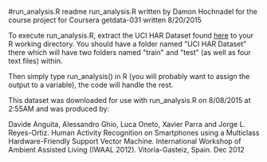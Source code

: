 #run_analysis.R readme
run_analysis.R written by Damon Hochnadel
for the course project for Coursera getdata-031
written 8/20/2015

To execute run_analysis.R, extract the UCI HAR Dataset found [here](https://d396qusza40orc.cloudfront.net/getdata%2Fprojectfiles%2FUCI%20HAR%20Dataset.zip) to your R working directory.  You should have a folder named "UCI HAR Dataset" there which will have two folders named "train" and "test" (as well as four text files) within.

Then simply type run_analysis() in R (you will probably want to assign the output to a variable), the code will handle the rest.

This dataset was downloaded for use with run_analysis.R on 8/08/2015 at 2:55AM and was produced by:

Davide Anguita, Alessandro Ghio, Luca Oneto, Xavier Parra and Jorge L. Reyes-Ortiz. Human Activity Recognition on Smartphones using a Multiclass Hardware-Friendly Support Vector Machine. International Workshop of Ambient Assisted Living (IWAAL 2012). Vitoria-Gasteiz, Spain. Dec 2012
